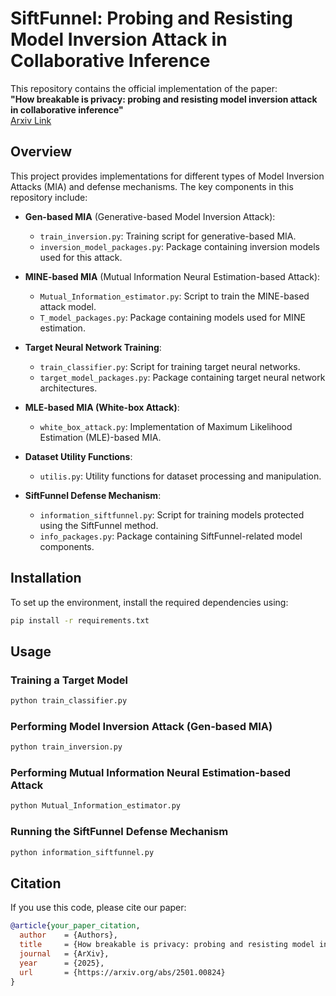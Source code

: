 # SiftFunnel: Probing and Resisting Model Inversion Attack in Collaborative Inference

This repository contains the official implementation of the paper:  
**"How breakable is privacy: probing and resisting model inversion attack in collaborative inference"**  
[Arxiv Link](https://arxiv.org/abs/2501.00824)

## Overview
This project provides implementations for different types of Model Inversion Attacks (MIA) and defense mechanisms. The key components in this repository include:

- **Gen-based MIA** (Generative-based Model Inversion Attack):
  - `train_inversion.py`: Training script for generative-based MIA.
  - `inversion_model_packages.py`: Package containing inversion models used for this attack.

- **MINE-based MIA** (Mutual Information Neural Estimation-based Attack):
  - `Mutual_Information_estimator.py`: Script to train the MINE-based attack model.
  - `T_model_packages.py`: Package containing models used for MINE estimation.

- **Target Neural Network Training**:
  - `train_classifier.py`: Script for training target neural networks.
  - `target_model_packages.py`: Package containing target neural network architectures.

- **MLE-based MIA (White-box Attack)**:
  - `white_box_attack.py`: Implementation of Maximum Likelihood Estimation (MLE)-based MIA.

- **Dataset Utility Functions**:
  - `utilis.py`: Utility functions for dataset processing and manipulation.

- **SiftFunnel Defense Mechanism**:
  - `information_siftfunnel.py`: Script for training models protected using the SiftFunnel method.
  - `info_packages.py`: Package containing SiftFunnel-related model components.

## Installation
To set up the environment, install the required dependencies using:
```bash
pip install -r requirements.txt
```

## Usage
### Training a Target Model
```bash
python train_classifier.py
```

### Performing Model Inversion Attack (Gen-based MIA)
```bash
python train_inversion.py
```

### Performing Mutual Information Neural Estimation-based Attack
```bash
python Mutual_Information_estimator.py
```

### Running the SiftFunnel Defense Mechanism
```bash
python information_siftfunnel.py
```

## Citation
If you use this code, please cite our paper:
```bibtex
@article{your_paper_citation,
  author    = {Authors},
  title     = {How breakable is privacy: probing and resisting model inversion attack in collaborative inference},
  journal   = {ArXiv},
  year      = {2025},
  url       = {https://arxiv.org/abs/2501.00824}
}
```
